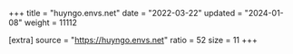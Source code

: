 +++
title = "huyngo.envs.net"
date = "2022-03-22"
updated = "2024-01-08"
weight = 11112

[extra]
source = "https://huyngo.envs.net"
ratio = 52
size = 11
+++
